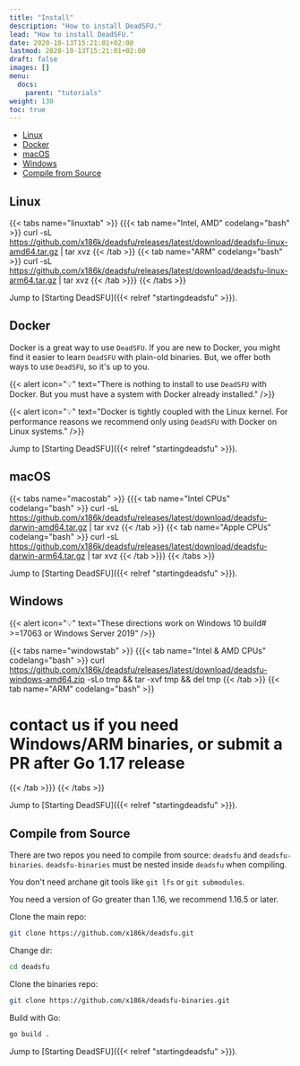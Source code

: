 ```yaml
---
title: "Install"
description: "How to install DeadSFU."
lead: "How to install DeadSFU."
date: 2020-10-13T15:21:01+02:00
lastmod: 2020-10-13T15:21:01+02:00
draft: false
images: []
menu:
  docs:
    parent: "tutorials"
weight: 130
toc: true
---
```



- [Linux](#linux)
- [Docker](#docker)
- [macOS](#macos)
- [Windows](#windows)
- [Compile from Source](#compile-from-source)


## Linux

{{< tabs name="linuxtab" >}}
{{{< tab name="Intel, AMD" codelang="bash" >}}
curl -sL https://github.com/x186k/deadsfu/releases/latest/download/deadsfu-linux-amd64.tar.gz | tar xvz
{{< /tab >}}
{{< tab name="ARM" codelang="bash" >}}
curl -sL https://github.com/x186k/deadsfu/releases/latest/download/deadsfu-linux-arm64.tar.gz | tar xvz
{{< /tab >}}}
{{< /tabs >}}

Jump to [Starting DeadSFU]({{< relref "startingdeadsfu" >}}).


## Docker
Docker is a great way to use <code>DeadSFU</code>. If you are new to Docker, you might find it easier to learn <code>DeadSFU</code> with plain-old binaries. But, we offer both ways to use <code>DeadSFU</code>, so it's up to you.

{{< alert icon="💡" text="There is nothing to install to use <code>DeadSFU</code> with Docker. But you must have a system with Docker already installed." />}}

{{< alert icon="💡" text="Docker is tightly coupled with the Linux kernel. For performance reasons we recommend only using <code>DeadSFU</code> with Docker on Linux systems." />}}

Jump to [Starting DeadSFU]({{< relref "startingdeadsfu" >}}).

## macOS

{{< tabs name="macostab" >}}
{{{< tab name="Intel CPUs" codelang="bash" >}}
curl -sL https://github.com/x186k/deadsfu/releases/latest/download/deadsfu-darwin-amd64.tar.gz | tar xvz
{{< /tab >}}
{{< tab name="Apple CPUs" codelang="bash" >}}
curl -sL https://github.com/x186k/deadsfu/releases/latest/download/deadsfu-darwin-arm64.tar.gz | tar xvz
{{< /tab >}}}
{{< /tabs >}}

Jump to [Starting DeadSFU]({{< relref "startingdeadsfu" >}}).

## Windows
{{< alert icon="💡" text="These directions work on Windows 10 build# >=17063 or Windows Server 2019" />}} 

{{< tabs name="windowstab" >}}
{{{< tab name="Intel & AMD CPUs" codelang="bash" >}}
curl  https://github.com/x186k/deadsfu/releases/latest/download/deadsfu-windows-amd64.zip -sLo tmp && tar -xvf tmp && del tmp
{{< /tab >}}
{{< tab name="ARM" codelang="bash" >}}
# contact us if you need Windows/ARM binaries, or submit a PR after Go 1.17 release
{{< /tab >}}}
{{< /tabs >}}

Jump to [Starting DeadSFU]({{< relref "startingdeadsfu" >}}).

## Compile from Source
There are two repos you need to compile from source: `deadsfu` and `deadsfu-binaries`.
`deadsfu-binaries` must be nested inside `deadsfu` when compiling.

You don't need archane git tools like `git lfs` or `git submodules`.

You need a version of Go greater than 1.16, we recommend 1.16.5 or later.

Clone the main repo:
```bash
git clone https://github.com/x186k/deadsfu.git
```
Change dir:
```bash
cd deadsfu
```

Clone the binaries repo:
```bash
git clone https://github.com/x186k/deadsfu-binaries.git
```

Build with Go:
```bash
go build .
```

Jump to [Starting DeadSFU]({{< relref "startingdeadsfu" >}}).